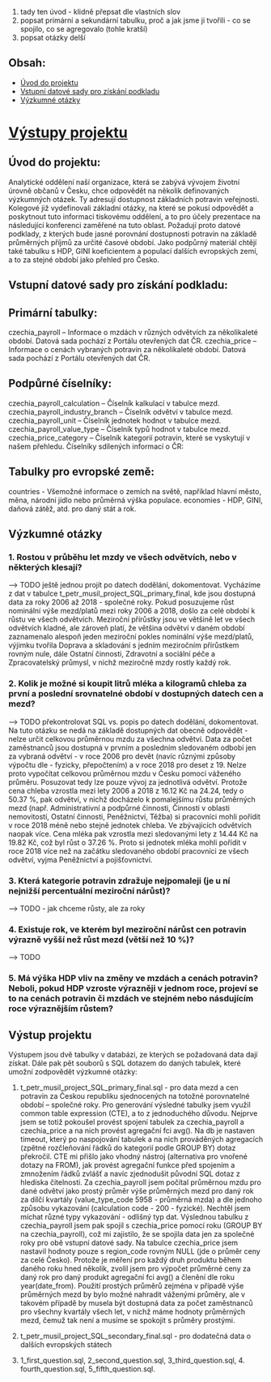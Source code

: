1. tady ten úvod - klidně přepsat dle vlastních slov
2. popsat primární a sekundární tabulku, proč a jak jsme ji tvořili - co se spojilo, co se agregovalo (tohle kratší)
3. popsat otázky delší

## Obsah:
* [Úvod do projektu](#úvod-do-projektu)
* [Vstupní datové sady pro získání podkladu](#vstupní-datové-sady-pro-získání-podkladu)
* [Výzkumné otázky](#výzkumné-otázky)
# [Výstupy projektu](#výstup-projektu)

## Úvod do projektu:
Analytické oddělení naší organizace, která se zabývá vývojem životní úrovně občanů v Česku, chce odpovědět na několik definovaných výzkumných otázek. Ty adresují dostupnost základních potravin veřejnosti. Kolegové již vydefinovali základní otázky, na které se pokusí odpovědět a poskytnout tuto informaci tiskovému oddělení, a to pro účely prezentace na následující konferenci zaměřené na tuto oblast. Požadují proto datové podklady, z kterých bude jasné porovnání dostupnosti potravin na základě průměrných příjmů za určité časové období. Jako podpůrný materiál chtějí také tabulku s HDP, GINI koeficientem a populací dalších evropských zemí, a to za stejné období jako přehled pro Česko.

## Vstupní datové sady pro získání podkladu:
## Primární tabulky:
czechia_payroll – Informace o mzdách v různých odvětvích za několikaleté období. Datová sada pochází z Portálu otevřených dat ČR.
czechia_price – Informace o cenách vybraných potravin za několikaleté období. Datová sada pochází z Portálu otevřených dat ČR.

## Podpůrné číselníky:
czechia_payroll_calculation – Číselník kalkulací v tabulce mezd.
czechia_payroll_industry_branch – Číselník odvětví v tabulce mezd.
czechia_payroll_unit – Číselník jednotek hodnot v tabulce mezd.
czechia_payroll_value_type – Číselník typů hodnot v tabulce mezd.
czechia_price_category – Číselník kategorií potravin, které se vyskytují v našem přehledu.
Číselníky sdílených informací o ČR:

## Tabulky pro evropské země:
countries - Všemožné informace o zemích na světě, například hlavní město, měna, národní jídlo nebo průměrná výška populace.
economies - HDP, GINI, daňová zátěž, atd. pro daný stát a rok.

## Výzkumné otázky
### 1. Rostou v průběhu let mzdy ve všech odvětvích, nebo v některých klesají?
--> TODO ještě jednou projít po datech dodělání, dokomentovat.
Vycházíme z dat v tabulce t_petr_musil_project_SQL_primary_final, kde jsou dostupná data za roky 2006 až 2018 - společné roky.
Pokud posuzujeme růst nominální výše mezd/platů mezi roky 2006 a 2018, došlo za celé období k růstu ve všech odvětvích.
Meziroční přírůstky jsou ve většině let ve všech odvětvích kladné, ale zároveň platí, že většina odvětví v daném období
zaznamenalo alespoň jeden meziroční pokles nominální výše mezd/platů, výjimku tvořila Doprava a skladování s jedním meziročním 
přírůstkem rovným nule, dále Ostatní činnosti, Zdravotní a sociální péče a Zpracovatelský průmysl, v nichž meziročně mzdy rostly každý rok.
### 2. Kolik je možné si koupit litrů mléka a kilogramů chleba za první a poslední srovnatelné období v dostupných datech cen a mezd?
--> TODO překontrolovat SQL vs. popis po datech dodělání, dokomentovat.
Na tuto otázku se nedá na základě dostupných dat obecně odpovědět - nelze určit celkovou průměrnou mzdu za všechna odvětví. Data za počet zaměstnanců
jsou dostupná v prvním a posledním sledovaném odbobí jen za vybraná odvětví - v roce 2006 pro devět (navíc různými způsoby výpočtu dle - fyzicky, přepočtením) a v roce 2018 pro deset z 19.
Nelze proto vypočítat celkovou průměrnou mzdu v Česku pomocí váženého průměru. Posuzovat tedy lze pouze vývoj za jednotlivá odvětví.
Protože cena chleba vzrostla mezi lety 2006 a 2018 z 16.12 Kč na 24.24, tedy o 50.37 %, pak odvětví, v nichž docházelo k pomalejšímu
růstu průměrných mezd (např. Administrativní a podpůrné činnosti, Činnosti v oblasti nemovitostí, Ostatní činnosti, Peněžnictví, Těžba) si pracovníci 
mohli pořídit v roce 2018 méně nebo stejně jednotek chleba. Ve zbývajících odvětvích naopak více. Cena mléka pak vzrostla mezi sledovanými lety z 14.44 Kč na 19.82 Kč, což byl růst o 37.26 %.
Proto si jednotek mléka mohli pořídit v roce 2018 více než na začátku sledovaného období pracovníci ze všech odvětví, vyjma Peněžnictví a pojišťovnictví.
### 3. Která kategorie potravin zdražuje nejpomaleji (je u ní nejnižší percentuální meziroční nárůst)?
--> TODO - jak chceme růsty, ale za roky
### 4. Existuje rok, ve kterém byl meziroční nárůst cen potravin výrazně vyšší než růst mezd (větší než 10 %)?
-->  TODO
### 5. Má výška HDP vliv na změny ve mzdách a cenách potravin? Neboli, pokud HDP vzroste výrazněji v jednom roce, projeví se to na cenách potravin či mzdách ve stejném nebo násdujícím roce výraznějším růstem?

## Výstup projektu
Výstupem jsou dvě tabulky v databázi, ze kterých se požadovaná data dají získat. Dále pak pět souborů s SQL dotazem do daných tabulek, které umožní zodpovědět výzkumné otázky:

1. t_petr_musil_project_SQL_primary_final.sql - pro data mezd a cen potravin za Českou republiku sjednocených na totožné 
porovnatelné období – společné roky. 
Pro generování výsledné tabulky jsem využil common table expression (CTE), a to z jednoduchého důvodu. Nejprve jsem se totiž pokoušel provést spojení tabulek za czechia_payroll a czechia_price a na nich provést agregační fci avg(). Na db je nastaven timeout, který po naspojování tabulek a na nich prováděných agregacích (zpětné rozčleňování řádků do kategorií podle GROUP BY) dotaz překročil. CTE mi přišlo jako vhodný nástroj (alternativa pro vnořené dotazy na FROM), jak provést agregační funkce před spojením a zmnožením řádků zvlášť a navíc zjednodušit původní SQL dotaz z hlediska čitelnosti. Za czechia_payroll jsem počítal průměrnou mzdu pro dané odvětví jako prostý průměr výše průměrných mezd pro daný rok za dílčí kvartály (value_type_code 5958 - průměrná mzda) a dle jednoho způsobu vykazování (calculation code - 200 - fyzické). Nechtěl jsem míchat různé typy vykazování - odlišný typ dat. Výslednou tabulku z czechia_payroll jsem pak spojil s czechia_price pomocí roku (GROUP BY na czechia_payroll), což mi zajistilo, že se spojila data jen za společné roky pro obě vstupní datové sady. Na tabulce czechia_price jsem nastavil hodnoty pouze s region_code rovným NULL (jde o průměr ceny za celé Česko). Protože je měření pro každý druh produktu během daného roku hned několik, zvolil jsem pro výpočet průměrné ceny za daný rok pro daný produkt agregační fci avg() a členění dle roku year(date_from). Použití prostých průměrů zejména v případě výše průměrných mezd by bylo možné nahradit váženými průměry, ale v takovém případě by musela být dostupná data za počet zaměstnanců pro všechny kvartály všech let, v nichž máme hodnoty průměrných mezd, čemuž tak není a musíme se spokojit s průměry prostými.

2. t_petr_musil_project_SQL_secondary_final.sql - pro dodatečná data o dalších evropských státech

3. 1_first_question.sql, 2_second_question.sql, 3_third_question.sql, 4. fourth_question.sql, 5_fifth_question.sql.
